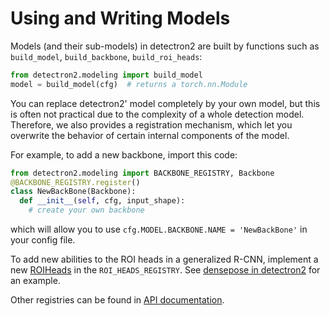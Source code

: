 # Using and Writing Models

Models (and their sub-models) in detectron2 are built by
functions such as `build_model`, `build_backbone`, `build_roi_heads`:
```python
from detectron2.modeling import build_model
model = build_model(cfg)  # returns a torch.nn.Module
```

You can replace detectron2' model completely by your own model,
but this is often not practical due to the complexity of a
whole detection model. Therefore, we also provides a registration mechanism,
which let you overwrite the behavior of certain internal components of the model.

For example, to add a new backbone, import this code:
```python
from detectron2.modeling import BACKBONE_REGISTRY, Backbone
@BACKBONE_REGISTRY.register()
class NewBackBone(Backbone):
  def __init__(self, cfg, input_shape):
    # create your own backbone
```
which will allow you to use `cfg.MODEL.BACKBONE.NAME = 'NewBackBone'` in your config file.

To add new abilities to the ROI heads in a generalized R-CNN,
implement a new
[ROIHeads](../modules/modeling.html#detectron2.modeling.ROIHeads)
in the `ROI_HEADS_REGISTRY`. 
See [densepose in detectron2](https://github.com/facebookresearch/detectron2/tree/master/projects/DensePose)
for an example.

Other registries can be found in [API documentation](../modules/modeling.html).
